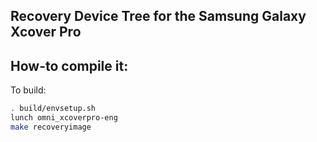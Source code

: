 ## Recovery Device Tree for the Samsung Galaxy Xcover Pro

## How-to compile it:

To build:

```sh
. build/envsetup.sh
lunch omni_xcoverpro-eng
make recoveryimage
